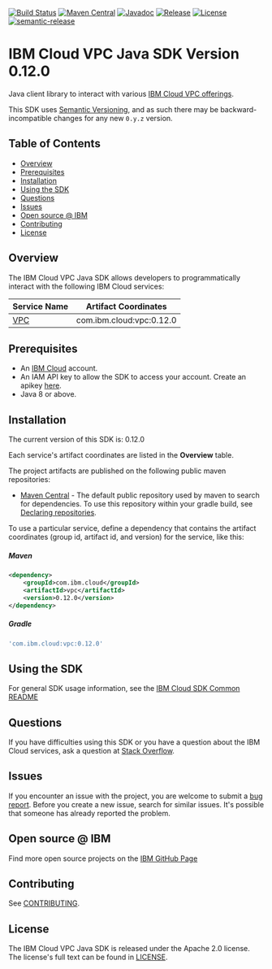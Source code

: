 [![Build Status](https://travis-ci.com/IBM/vpc-java-sdk.svg?branch=master)](https://travis-ci.com/IBM/vpc-java-sdk)
[![Maven Central](https://maven-badges.herokuapp.com/maven-central/com.ibm.cloud/vpc/badge.svg)](https://maven-badges.herokuapp.com/maven-central/com.ibm.cloud/vpc)
[![Javadoc](https://img.shields.io/static/v1?label=javadoc&message=latest&color=blue)](https://ibm.github.io/vpc-java-sdk/docs/latest)
[![Release](https://img.shields.io/github/v/release/IBM/vpc-java-sdk)](https://github.com/IBM/vpc-java-sdk/releases/latest)
[![License](https://img.shields.io/badge/License-Apache%202.0-blue.svg)](https://opensource.org/licenses/Apache-2.0)
[![semantic-release](https://img.shields.io/badge/%20%20%F0%9F%93%A6%F0%9F%9A%80-semantic--release-e10079.svg)](https://github.com/semantic-release/semantic-release)

# IBM Cloud VPC Java SDK Version 0.12.0
Java client library to interact with various [IBM Cloud VPC offerings](https://cloud.ibm.com/apidocs/vpc?code=java?).

This SDK uses [Semantic Versioning](https://semver.org), and as such there may be backward-incompatible changes for any new `0.y.z` version.

## Table of Contents

<!--
  The TOC below is generated using the `markdown-toc` node package.

      https://github.com/jonschlinkert/markdown-toc

  You should regenerate the TOC after making changes to this file.

      npx markdown-toc --maxdepth 4 -i README.md
  -->

<!-- toc -->

- [Overview](#overview)
- [Prerequisites](#prerequisites)
- [Installation](#installation)
- [Using the SDK](#using-the-sdk)
- [Questions](#questions)
- [Issues](#issues)
- [Open source @ IBM](#open-source--ibm)
- [Contributing](#contributing)
- [License](#license)

<!-- tocstop -->

## Overview

The IBM Cloud VPC Java SDK allows developers to programmatically interact with the following IBM Cloud services:

Service Name | Artifact Coordinates
--- | ---
[VPC](https://cloud.ibm.com/apidocs/vpc?code=java) | com.ibm.cloud:vpc:0.12.0

## Prerequisites

[ibm-cloud-onboarding]: https://cloud.ibm.com/registration

* An [IBM Cloud][ibm-cloud-onboarding] account.
* An IAM API key to allow the SDK to access your account. Create an apikey [here](https://cloud.ibm.com/iam/apikeys).
* Java 8 or above.

## Installation
The current version of this SDK is: 0.12.0

Each service's artifact coordinates are listed in the **Overview** table.

The project artifacts are published on the following public maven repositories:
<!-- - [JCenter](https://bintray.com/bintray/jcenter) - For information on how to use the
public JCenter maven repository, open [this link](https://bintray.com/bintray/jcenter)
then click the `Set Me Up!` button. -->
- [Maven Central](https://repo1.maven.org/maven2/) - The default public repository
used by maven to search for dependencies. To use this repository within your
gradle build, see [Declaring repositories](https://docs.gradle.org/current/userguide/declaring_repositories.html).

To use a particular service, define a dependency that contains the
artifact coordinates (group id, artifact id, and version) for the service, like this:

##### Maven

```xml
<dependency>
    <groupId>com.ibm.cloud</groupId>
    <artifactId>vpc</artifactId>
    <version>0.12.0</version>
</dependency>
```

##### Gradle
```gradle
'com.ibm.cloud:vpc:0.12.0'
```

## Using the SDK
For general SDK usage information, see the [IBM Cloud SDK Common README](https://github.com/IBM/ibm-cloud-sdk-common/blob/master/README.md)

## Questions

If you have difficulties using this SDK or you have a question about the IBM Cloud services,
ask a question at [Stack Overflow](http://stackoverflow.com/questions/ask?tags=ibm-cloud).

## Issues
If you encounter an issue with the project, you are welcome to submit a
[bug report](https://github.com/IBM/vpc-java-sdk/issues).
Before you create a new issue, search for similar issues. It's possible that someone has already reported the problem.

## Open source @ IBM
Find more open source projects on the [IBM GitHub Page](http://ibm.github.io/)

## Contributing
See [CONTRIBUTING](https://github.com/IBM/vpc-java-sdk/blob/master/CONTRIBUTING.md).

## License

The IBM Cloud VPC Java SDK is released under the Apache 2.0 license.
The license's full text can be found in [LICENSE](https://github.com/IBM/vpc-java-sdk/blob/master/LICENSE).
